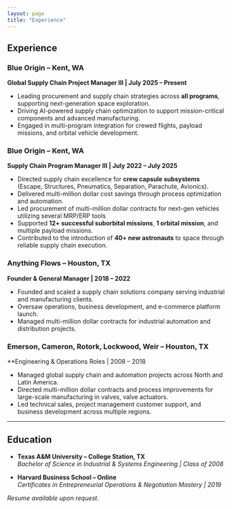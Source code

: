 ```yaml
---
layout: page
title: "Experience"
---
```


## Experience

### Blue Origin – Kent, WA  
**Global Supply Chain Project Manager III | July 2025 – Present**  
- Leading procurement and supply chain strategies across **all programs**, supporting next-generation space exploration.  
- Driving AI-powered supply chain optimization to support mission-critical components and advanced manufacturing.  
- Engaged in multi-program integration for crewed flights, payload missions, and orbital vehicle development.

### Blue Origin – Kent, WA  
**Supply Chain Program Manager III | July 2022 – July 2025**  
- Directed supply chain excellence for **crew capsule subsystems** (Escape, Structures, Pneumatics, Separation, Parachute, Avionics).  
- Delivered multi-million dollar cost savings through process optimization and automation.  
- Led procurement of multi-million dollar contracts for next-gen vehicles utilizing several MRP/ERP tools
- Supported **12+ successful suborbital missions**, **1 orbital mission**, and multiple payload missions.  
- Contributed to the introduction of **40+ new astronauts** to space through reliable supply chain execution.

### Anything Flows – Houston, TX  
**Founder & General Manager | 2018 – 2022**  
- Founded and scaled a supply chain solutions company serving industrial and manufacturing clients.  
- Oversaw operations, business development, and e-commerce platform launch.  
- Managed multi-million dollar contracts for industrial automation and distribution projects.

### Emerson, Cameron, Rotork, Lockwood, Weir – Houston, TX  
**Engineering & Operations Roles | 2008 – 2018
- Managed global supply chain and automation projects across North and Latin America.  
- Directed multi-million dollar contracts and process improvements for large-scale manufacturing in valves, valve actuators.  
- Led technical sales, project management customer support, and business development across multiple regions.

---

## Education

- **Texas A&M University – College Station, TX**  
  *Bachelor of Science in Industrial & Systems Engineering | Class of 2008*  

- **Harvard Business School – Online**  
  *Certificates in Entrepreneurial Operations & Negotiation Mastery | 2019*

_Resume available upon request._
